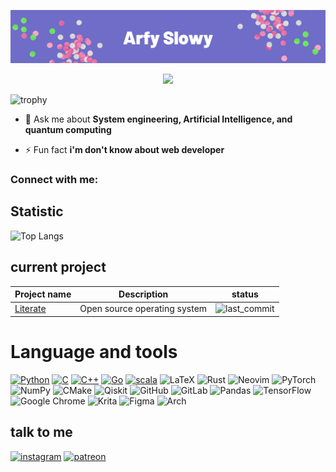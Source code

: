 ![banner](banner.png)

<p align="center">
  <img src="https://wakatime.com/badge/user/56825ec2-7fff-4f27-9073-ea4a4f18423e.svg?style=flat-square">
 </p>

<!-- <p align="left"> <a href="https://github.com/ryo-ma/github-profile-trophy"><img src="https://github-profile-trophy.vercel.app/?username=slowy07" alt="slowy07" /></a> </p> -->

![trophy](https://github-profile-trophy.vercel.app/?username=slowy07&theme=radical)

- 💬 Ask me about **System engineering, Artificial Intelligence, and quantum computing**

- ⚡ Fun fact **i'm don't know about web developer**

<h3 align="left">Connect with me:</h3>
<p align="left">
</p>

## Statistic
![Top Langs](https://github-readme-stats.vercel.app/api/top-langs/?username=slowy07&layout=compact&theme=shades-of-purple&&hide=jupyter%20notebook,html,css,JavaScript,Dart)


## current project
| Project name  | Description |   status        |
| ------------- | ------------- | ------------- |
| [Literate](https://github.com/literateOS/literate)  | Open source operating system  | ![last_commit](https://img.shields.io/github/last-commit/literateOS/literate?style=flat-square) |

# Language and tools

[![Python](https://img.shields.io/badge/python-3670A0?style=flat-square&logo=python&logoColor=ffdd54)](https://github.com/slowy07?tab=repositories&q=&type=&language=python&sort=)
[![C](https://img.shields.io/badge/c-%2300599C.svg?style=flat-square&logo=c&logoColor=white)](https://github.com/slowy07?tab=repositories&q=&type=&language=c&sort=)
[![C++](https://img.shields.io/badge/c++-%2300599C.svg?style=flat-square&logo=c%2B%2B&logoColor=white)](https://github.com/slowy07?tab=repositories&q=&type=&language=c%2B%2B&sort=)
[![Go](https://img.shields.io/badge/go-%2300ADD8.svg?style=flat-square&logo=go&logoColor=white)](https://github.com/slowy07?tab=repositories&q=&type=&language=go&sort=)
[![scala](https://img.shields.io/badge/Scala-DC322F?style=flat-square&logo=scala&logoColor=white)](https://github.com/slowy07?tab=repositories&q=&type=&language=scala&sort=)
![LaTeX](https://img.shields.io/badge/latex-%23008080.svg?style=flat-square&logo=latex&logoColor=white)
![Rust](https://img.shields.io/badge/rust-%23000000.svg?style=v&logo=rust&logoColor=white)
![Neovim](https://img.shields.io/badge/NeoVim-%2357A143.svg?&style=flat-square&logo=neovim&logoColor=white)
![PyTorch](https://img.shields.io/badge/PyTorch-%23EE4C2C.svg?style=flat-square&logo=PyTorch&logoColor=white)
![NumPy](https://img.shields.io/badge/numpy-%23013243.svg?style=flat-squarelogo=numpy&logoColor=white)
![CMake](https://img.shields.io/badge/CMake-%23008FBA.svg?style=flat-square&logo=cmake&logoColor=white)
![Qiskit](https://img.shields.io/badge/Qiskit-%236929C4.svg?style=flat-square&logo=Qiskit&logoColor=white)
![GitHub](https://img.shields.io/badge/github-%23121011.svg?style=flat-square&logo=github&logoColor=white)
![GitLab](https://img.shields.io/badge/gitlab-%23181717.svg?style=flat-square&logo=gitlab&logoColor=white)
![Pandas](https://img.shields.io/badge/pandas-%23150458.svg?style=flat-square&logo=pandas&logoColor=white)
![TensorFlow](https://img.shields.io/badge/TensorFlow-%23FF6F00.svg?style&logo=TensorFlow&logoColor=white)
![Google Chrome](https://img.shields.io/badge/Google%20Chrome-4285F4?style=flat-square&logo=GoogleChrome&logoColor=white)
![Krita](https://img.shields.io/badge/Krita-203759?style=flat-square&logo=krita&logoColor=EEF37B)
![Figma](https://img.shields.io/badge/figma-%23F24E1E.svg?style=flat-square&logo=figma&logoColor=white)
![Arch](https://img.shields.io/badge/Arch%20Linux-1793D1?logo=arch-linux&logoColor=fff&style=flat-square)


## talk to me

[![instagram](https://img.shields.io/badge/Instagram-E4405F?style=flat-square&logo=instagram&logoColor=white)](https://www.instagram.com/arfy.slowy)
[![patreon](https://img.shields.io/badge/Patreon-F96854?style=flat-square&logo=patreon&logoColor=white)](https://www.patreon.com/arfyslowy)
